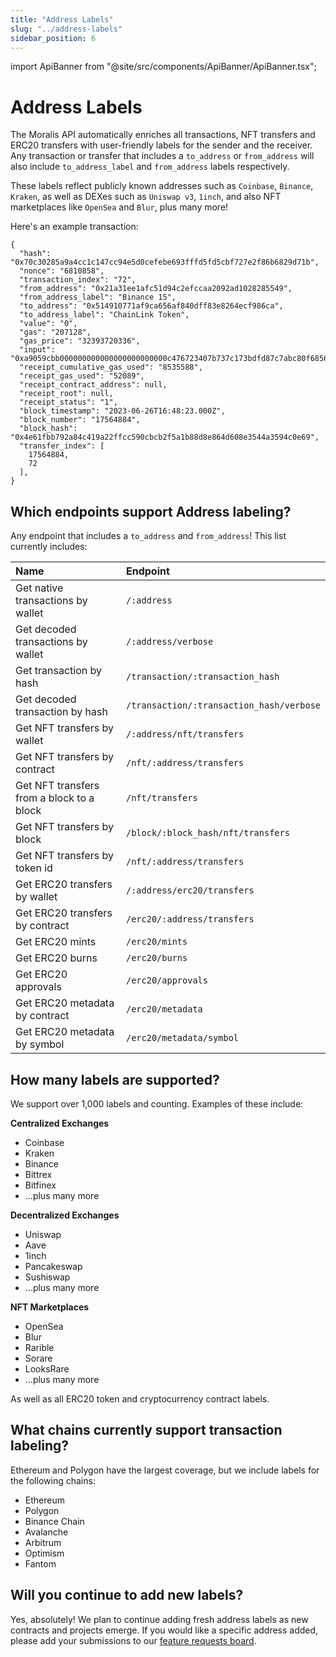 ```yaml
---
title: "Address Labels"
slug: "../address-labels"
sidebar_position: 6
---
```

import ApiBanner from "@site/src/components/ApiBanner/ApiBanner.tsx";

<ApiBanner />

# Address Labels

The Moralis API automatically enriches all transactions, NFT transfers and ERC20 transfers with user-friendly labels for the sender and the receiver. Any transaction or transfer that includes a `to_address` or `from_address` will also include `to_address_label` and `from_address` labels respectively.

These labels reflect publicly known addresses such as `Coinbase`, `Binance`, `Kraken`, as well as DEXes such as `Uniswap v3`, `1inch`, and also NFT marketplaces like `OpenSea` and `Blur`, plus many more!

Here's an example transaction:

```
{
  "hash": "0x70c30285a9a4cc1c147cc94e5d0cefebe693fffd5fd5cbf727e2f86b6829d71b",
  "nonce": "6810858",
  "transaction_index": "72",
  "from_address": "0x21a31ee1afc51d94c2efccaa2092ad1028285549",
  "from_address_label": "Binance 15",
  "to_address": "0x514910771af9ca656af840dff83e8264ecf986ca",
  "to_address_label": "ChainLink Token",
  "value": "0",
  "gas": "207128",
  "gas_price": "32393720336",
  "input": "0xa9059cbb000000000000000000000000c476723407b737c173bdfd87c7abc80f6856e6320000000000000000000000000000000000000000000000008533e3870aec3000",
  "receipt_cumulative_gas_used": "8535588",
  "receipt_gas_used": "52089",
  "receipt_contract_address": null,
  "receipt_root": null,
  "receipt_status": "1",
  "block_timestamp": "2023-06-26T16:48:23.000Z",
  "block_number": "17564884",
  "block_hash": "0x4e61fbb792a84c419a22ffcc590cbcb2f5a1b88d8e864d608e3544a3594c0e69",
  "transfer_index": [
    17564884,
    72
  ],
}
```

## Which endpoints support Address labeling?

Any endpoint that includes a `to_address` and `from_address`! This list currently includes:

| Name                               | Endpoint                                 |
| :--------------------------------- | :--------------------------------------- |
| Get native transactions by wallet | `/:address`                      |
| Get decoded transactions by wallet | `/:address/verbose`                      |
| Get transaction by hash    | `/transaction/:transaction_hash` |
| Get decoded transaction by hash    | `/transaction/:transaction_hash/verbose` |
| Get NFT transfers by wallet    | `/:address/nft/transfers` |
| Get NFT transfers by contract    | `/nft/:address/transfers` |
| Get NFT transfers from a block to a block    | `/nft/transfers` |
| Get NFT transfers by block   | `/block/:block_hash/nft/transfers` |
| Get NFT transfers by token id | `/nft/:address/transfers` |
| Get ERC20 transfers by wallet | `/:address/erc20/transfers` |
| Get ERC20 transfers by contract | `/erc20/:address/transfers` |
| Get ERC20 mints | `/erc20/mints` |
| Get ERC20 burns | `/erc20/burns` |
| Get ERC20 approvals | `/erc20/approvals` |
| Get ERC20 metadata by contract | `/erc20/metadata` |
| Get ERC20 metadata by symbol | `/erc20/metadata/symbol` |


## How many labels are supported?
We support over 1,000 labels and counting. Examples of these include:

**Centralized Exchanges**
- Coinbase
- Kraken
- Binance
- Bittrex
- Bitfinex
- ...plus many more

**Decentralized Exchanges**
- Uniswap
- Aave
- 1inch
- Pancakeswap
- Sushiswap
- ...plus many more

**NFT Marketplaces**
- OpenSea
- Blur
- Rarible
- Sorare
- LooksRare
- ...plus many more


As well as all ERC20 token and cryptocurrency contract labels.

## What chains currently support transaction labeling?
Ethereum and Polygon have the largest coverage, but we include labels for the following chains:

- Ethereum
- Polygon
- Binance Chain
- Avalanche
- Arbitrum
- Optimism
- Fantom

## Will you continue to add new labels?

Yes, absolutely! We plan to continue adding fresh address labels as new contracts and projects emerge. If you would like a specific address added, please add your submissions to our [feature requests board](https://roadmap.moralis.io/b/feature-requests/).
